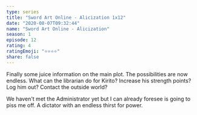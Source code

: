 ```yaml
---
type: series
title: "Sword Art Online - Alicization 1x12"
date: "2020-08-07T09:32:44"
name: "Sword Art Online - Alicization"
season: 1
episode: 12
rating: 4
ratingEmoji: "⭐️⭐️⭐️⭐️"
share: false
---
```


Finally some juice information on the main plot. The possibilities are now endless. What can the librarian do for Kirito? Increase his strength points? Log him out? Contact the outside world?

We haven't met the Administrator yet but I can already foresee is going to piss me off. A dictator with an endless thirst for power.
